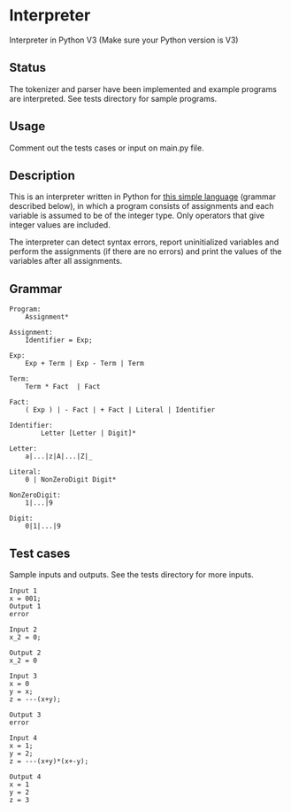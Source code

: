 # Interpreter
Interpreter in Python V3 (Make sure your Python version is V3)

## Status
The tokenizer and parser have been implemented and example programs are interpreted. See tests directory for sample programs.

## Usage
Comment out the tests cases or input on main.py file.

## Description
This is an interpreter written in Python for [this simple language](http://www.sci.brooklyn.cuny.edu/~zhou/teaching/cis7120/project.html) (grammar described below), in which a program consists of assignments and each variable is assumed to be of the integer type. Only operators that give integer values are included. 

The interpreter can detect syntax errors, report uninitialized variables and perform the assignments (if there are no errors) and print the values of the variables after all assignments.

## Grammar
```
Program:
	Assignment*

Assignment:
	Identifier = Exp;

Exp: 
	Exp + Term | Exp - Term | Term

Term:
	Term * Fact  | Fact

Fact:
	( Exp ) | - Fact | + Fact | Literal | Identifier

Identifier:
     	Letter [Letter | Digit]*

Letter:
	a|...|z|A|...|Z|_

Literal:
	0 | NonZeroDigit Digit*
		
NonZeroDigit:
	1|...|9

Digit:
	0|1|...|9
```

## Test cases
Sample inputs and outputs. See the tests directory for more inputs.
```
Input 1
x = 001;
Output 1
error

Input 2
x_2 = 0;

Output 2
x_2 = 0

Input 3
x = 0
y = x;
z = ---(x+y);

Output 3
error

Input 4
x = 1;
y = 2;
z = ---(x+y)*(x+-y);

Output 4
x = 1
y = 2
z = 3

```
